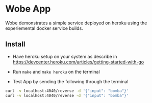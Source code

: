 Wobe App
========

Wobe demonstrates a simple service deployed on heroku using the experiemental docker service builds.

Install
-------

-	Have heroku setup on your system as describe in https://devcenter.heroku.com/articles/getting-started-with-go

-	Run `make` and `make heroku` on the terminal

-	Test App by sending the following through the terminal

```bash
curl -v localhost:4040/reverse -d '{"input": "bomba"}'
curl -v localhost:4040/reverse -d '{"input": "bomba"}'
```
